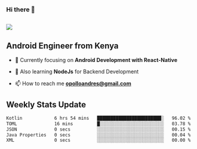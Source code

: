 ### Hi there 👋
<h2 align="left"><img src="https://readme-typing-svg.herokuapp.com?color=000000&lines=I'm+Andrew+Opollo😊;Welcome+to+my+Github😜"> </h2>

## Android Engineer from Kenya


- 🌱 Currently focusing on **Android Development with React-Native**

- 🔭 Also learning **NodeJs** for Backend Development

- 📫 How to reach me **opolloandres@gmail.com**


## Weekly Stats Update
<!--START_SECTION:waka-->

```txt
Kotlin            6 hrs 54 mins   ████████████████████████░   96.02 %
TOML              16 mins         █░░░░░░░░░░░░░░░░░░░░░░░░   03.78 %
JSON              0 secs          ░░░░░░░░░░░░░░░░░░░░░░░░░   00.15 %
Java Properties   0 secs          ░░░░░░░░░░░░░░░░░░░░░░░░░   00.04 %
XML               0 secs          ░░░░░░░░░░░░░░░░░░░░░░░░░   00.00 %
```

<!--END_SECTION:waka-->



